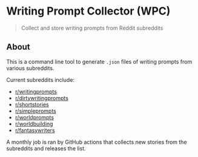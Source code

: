 # Writing Prompt Collector (WPC)

> Collect and store writing prompts from Reddit subreddits

## About

This is a command line tool to generate `.json` files of writing prompts from various subreddits.

Current subreddits include:

* [r/writingprompts](https://www.reddit.com/r/writingprompts)
* [r/dirtywritingprompts](https://www.reddit.com/r/dirtywritingprompts)
* [r/shortstories](https://www.reddit.com/r/shortstories)
* [r/simpleprompts](https://www.reddit.com/r/simpleprompts)
* [r/worldprompts](https://www.reddit.com/r/worldprompts)
* [r/worldbuilding](https://www.reddit.com/r/worldbuilding)
* [r/fantasywriters](https://www.reddit.com/r/fantasywriters)

A monthly job is ran by GitHub actions that collects new stories from the subreddits and releases the list.
